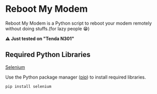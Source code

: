 # Reboot My Modem
Reboot My Modem is a Python script to reboot your modem remotely without doing stuffs.(for lazy people 😁)

**⚠️ Just tested on "Tenda N301"**

## Required Python Libraries
[Selenium](https://www.selenium.dev/)

Use the Python package manager ([pip](https://pip.pypa.io/en/stable/)) to install required libraries.
```bash
pip install selenium
```
